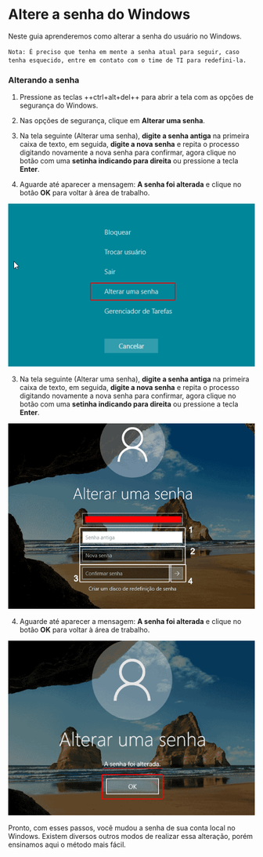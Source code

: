 # Altere a senha do Windows

Neste guia aprenderemos como alterar a senha do usuário no Windows.

``Nota: É preciso que tenha em mente a senha atual para seguir, caso tenha esquecido, entre em contato com o time de TI para redefini-la.``

### Alterando a senha

1. Pressione as teclas ++ctrl+alt+del++ para abrir a tela com as opções de segurança do Windows.

2. Nas opções de segurança, clique em **Alterar uma senha**.

3. Na tela seguinte (Alterar uma senha), **digite a senha antiga** na primeira caixa de texto, em seguida, **digite a nova senha** e repita o processo digitando novamente a nova senha para confirmar, agora clique no botão com uma **setinha indicando para direita** ou pressione a tecla **Enter**.

4. Aguarde até aparecer a mensagem: **A senha foi alterada** e clique no botão **OK** para voltar à área de trabalho.

![alterando](/assets/images/alterar-senha-de-login-do-windows-10.png#center)

3. Na tela seguinte (Alterar uma senha), **digite a senha antiga** na primeira caixa de texto, em seguida, **digite a nova senha** e repita o processo digitando novamente a nova senha para confirmar, agora clique no botão com uma **setinha indicando para direita** ou pressione a tecla **Enter**.

![alterandopasso2](/assets/images/mudar-a-senha-do-windows-10.png#center)

4. Aguarde até aparecer a mensagem: **A senha foi alterada** e clique no botão **OK** para voltar à área de trabalho.

![alterada](/assets/images/senha-do-windows-10-alterada.png#center)

Pronto, com esses passos, você mudou a senha de sua conta local no Windows. Existem diversos outros modos de realizar essa alteração, porém ensinamos aqui o método mais fácil.
